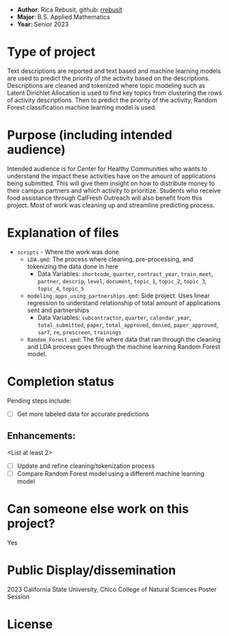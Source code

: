 # <Project Title>
* **Author**: Rica Rebusit, github: [rrebusit](https://github.com/rrebusit)
* **Major**: B.S. Applied Mathematics
* **Year**: Senior 2023

# Type of project
Text descriptions are reported and text based and machine learning models are used to predict the priority of the activity based on the descriptions. Descriptions are cleaned and tokenized where topic modeling such as Latent Dirichlet Allocation is used to find key topics from clustering the rows of activity descriptions. Then to predict the priority of the activity, Random Forest classification machine learning model is used.  

# Purpose (including intended audience)
Intended audience is for Center for Healthy Communities who wants to understand the impact these activities have on the amount of applications being submitted. This will give them insight on how to distribute money to their campus partners and which activity to prioritize. Students who receive food assistance through CalFresh Outreach will also benefit from this project. Most of work was cleaning up and streamline predicting process.

# Explanation of files

* `scripts` - Where the work was done
    - `LDA.qmd`: The process where cleaning, pre-processing, and tokenizing the data done in here
      - Data Variables: `shortcode`, `quarter`, `contract_year`, `train_meet`, `partner`, `descrip`, `level`, `document`, `topic_1`, `topic_2`, `topic_3`, `topic_4`, `topic_5`
    - `modeling_apps_using_partnerships.qmd`: Side project. Uses linear regression to understand relationship of total amount of applications sent and partnerships
      - Data Variables: `subcontractor`, `quarter`, `calendar_year`, `total_submitted`, `paper`, `total_approved`, `denied`, `paper_approved`, `sar7`, `re`, `prescreen`, `trainings`
    - `Random_Forest.qmd`: The file where data that ran through the cleaning and LDA process goes through the machine learning Random Forest model.



# Completion status 

<as applicable> Pending steps include: 

- [ ] Get more labeled data for accurate predictions 

## Enhancements: 
<List at least 2>

- [ ] Update and refine cleaning/tokenization process
- [ ] Compare Random Forest model using a different machine learning model

# Can someone else work on this project? 
Yes

# Public Display/dissemination
2023 California State University, Chico College of Natural Sciences Poster Session

# License
